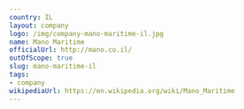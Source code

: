```yaml
---
country: IL
layout: company
logo: /img/company-mano-maritime-il.jpg
name: Mano Maritime
officialUrl: http://mano.co.il/
outOfScope: true
slug: mano-maritime-il
tags:
- company
wikipediaUrl: https://en.wikipedia.org/wiki/Mano_Maritime
---
```

